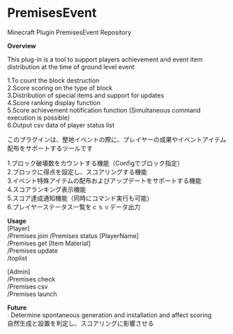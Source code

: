 # PremisesEvent
Minecraft Plugin PremisesEvent Repository

**Overview**

This plug-in is a tool to support players achievement and event item distribution at the time of ground level event  
  
1.To count the block destruction  
2.Score scoring on the type of block  
3.Distribution of special items and support for updates  
4.Score ranking display function  
5.Score achievement notification function (Simultaneous command execution is possible)  
6.Output csv data of player status list  

このプラグインは、整地イベントの際に、プレイヤーの成果やイベントアイテム配布をサポートするツールです  
  
1.ブロック破壊数をカウントする機能（Configでブロック指定）  
2.ブロックに得点を設定し、スコアリングする機能  
3.イベント特殊アイテムの配布およびアップデートをサポートする機能  
4.スコアランキング表示機能  
5.スコア達成通知機能（同時にコマンド実行も可能）  
6.プレイヤーステータス一覧をｃｓｖデータ出力  
  
**Usage**  
[Player]  
/Premises join 
/Premises status [PlayerName]  
/Premises get [Item Material]  
/Premises update  
/toplist  
  
[Admin]  
/Premises check  
/Premises csv  
/Premises launch  
  
**Future**  
· Determine spontaneous generation and installation and affect scoring  
    自然生成と設置を判定し、スコアリングに影響させる  

